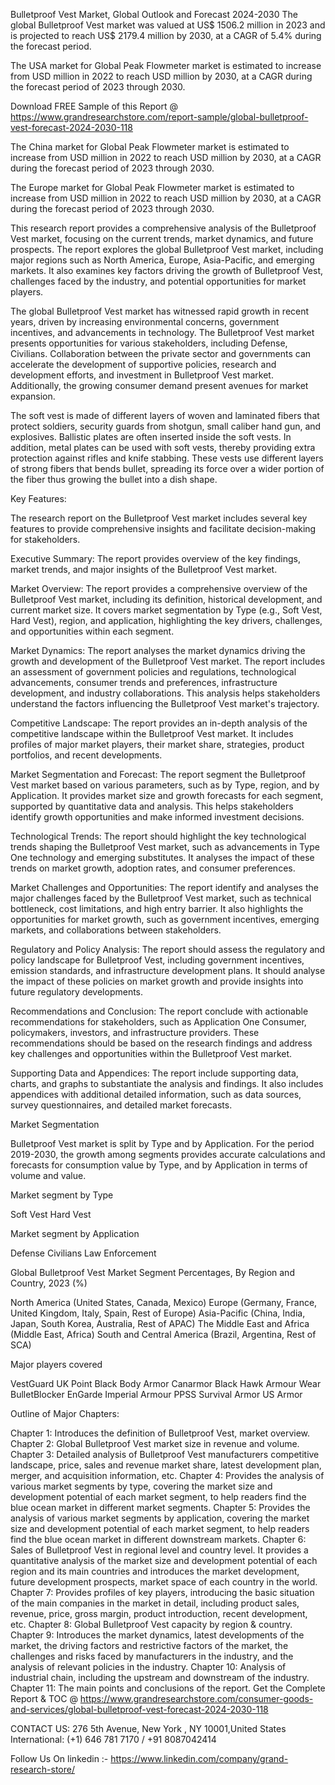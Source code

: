 Bulletproof Vest Market, Global Outlook and Forecast 2024-2030
The global Bulletproof Vest market was valued at US$ 1506.2 million in 2023 and is projected to reach US$ 2179.4 million by 2030, at a CAGR of 5.4% during the forecast period.

The USA market for Global Peak Flowmeter market is estimated to increase from USD million in 2022 to reach USD million by 2030, at a CAGR during the forecast period of 2023 through 2030.

Download FREE Sample of this Report @ https://www.grandresearchstore.com/report-sample/global-bulletproof-vest-forecast-2024-2030-118

The China market for Global Peak Flowmeter market is estimated to increase from USD million in 2022 to reach USD million by 2030, at a CAGR during the forecast period of 2023 through 2030.

The Europe market for Global Peak Flowmeter market is estimated to increase from USD million in 2022 to reach USD million by 2030, at a CAGR during the forecast period of 2023 through 2030.

This research report provides a comprehensive analysis of the Bulletproof Vest market, focusing on the current trends, market dynamics, and future prospects. The report explores the global Bulletproof Vest market, including major regions such as North America, Europe, Asia-Pacific, and emerging markets. It also examines key factors driving the growth of Bulletproof Vest, challenges faced by the industry, and potential opportunities for market players.

The global Bulletproof Vest market has witnessed rapid growth in recent years, driven by increasing environmental concerns, government incentives, and advancements in technology. The Bulletproof Vest market presents opportunities for various stakeholders, including Defense, Civilians. Collaboration between the private sector and governments can accelerate the development of supportive policies, research and development efforts, and investment in Bulletproof Vest market. Additionally, the growing consumer demand present avenues for market expansion.

The soft vest is made of different layers of woven and laminated fibers that protect soldiers, security guards from shotgun, small caliber hand gun, and explosives. Ballistic plates are often inserted inside the soft vests. In addition, metal plates can be used with soft vests, thereby providing extra protection against rifles and knife stabbing. These vests use different layers of strong fibers that bends bullet, spreading its force over a wider portion of the fiber thus growing the bullet into a dish shape.

Key Features:

The research report on the Bulletproof Vest market includes several key features to provide comprehensive insights and facilitate decision-making for stakeholders.

Executive Summary: The report provides overview of the key findings, market trends, and major insights of the Bulletproof Vest market.

Market Overview: The report provides a comprehensive overview of the Bulletproof Vest market, including its definition, historical development, and current market size. It covers market segmentation by Type (e.g., Soft Vest, Hard Vest), region, and application, highlighting the key drivers, challenges, and opportunities within each segment.

Market Dynamics: The report analyses the market dynamics driving the growth and development of the Bulletproof Vest market. The report includes an assessment of government policies and regulations, technological advancements, consumer trends and preferences, infrastructure development, and industry collaborations. This analysis helps stakeholders understand the factors influencing the Bulletproof Vest market's trajectory.

Competitive Landscape: The report provides an in-depth analysis of the competitive landscape within the Bulletproof Vest market. It includes profiles of major market players, their market share, strategies, product portfolios, and recent developments.

Market Segmentation and Forecast: The report segment the Bulletproof Vest market based on various parameters, such as by Type, region, and by Application. It provides market size and growth forecasts for each segment, supported by quantitative data and analysis. This helps stakeholders identify growth opportunities and make informed investment decisions.

Technological Trends: The report should highlight the key technological trends shaping the Bulletproof Vest market, such as advancements in Type One technology and emerging substitutes. It analyses the impact of these trends on market growth, adoption rates, and consumer preferences.

Market Challenges and Opportunities: The report identify and analyses the major challenges faced by the Bulletproof Vest market, such as technical bottleneck, cost limitations, and high entry barrier. It also highlights the opportunities for market growth, such as government incentives, emerging markets, and collaborations between stakeholders.

Regulatory and Policy Analysis: The report should assess the regulatory and policy landscape for Bulletproof Vest, including government incentives, emission standards, and infrastructure development plans. It should analyse the impact of these policies on market growth and provide insights into future regulatory developments.

Recommendations and Conclusion: The report conclude with actionable recommendations for stakeholders, such as Application One Consumer, policymakers, investors, and infrastructure providers. These recommendations should be based on the research findings and address key challenges and opportunities within the Bulletproof Vest market.

Supporting Data and Appendices: The report include supporting data, charts, and graphs to substantiate the analysis and findings. It also includes appendices with additional detailed information, such as data sources, survey questionnaires, and detailed market forecasts.

Market Segmentation

Bulletproof Vest market is split by Type and by Application. For the period 2019-2030, the growth among segments provides accurate calculations and forecasts for consumption value by Type, and by Application in terms of volume and value.

Market segment by Type

Soft Vest
Hard Vest

Market segment by Application

Defense
Civilians
Law Enforcement

Global Bulletproof Vest Market Segment Percentages, By Region and Country, 2023 (%)

North America (United States, Canada, Mexico)
Europe (Germany, France, United Kingdom, Italy, Spain, Rest of Europe)
Asia-Pacific (China, India, Japan, South Korea, Australia, Rest of APAC)
The Middle East and Africa (Middle East, Africa)
South and Central America (Brazil, Argentina, Rest of SCA)

Major players covered

VestGuard UK
Point Black Body Armor
Canarmor
Black Hawk
Armour Wear
BulletBlocker
EnGarde
Imperial Armour
PPSS
Survival Armor
US Armor

Outline of Major Chapters:

Chapter 1: Introduces the definition of Bulletproof Vest, market overview.
Chapter 2: Global Bulletproof Vest market size in revenue and volume.
Chapter 3: Detailed analysis of Bulletproof Vest manufacturers competitive landscape, price, sales and revenue market share, latest development plan, merger, and acquisition information, etc.
Chapter 4: Provides the analysis of various market segments by type, covering the market size and development potential of each market segment, to help readers find the blue ocean market in different market segments.
Chapter 5: Provides the analysis of various market segments by application, covering the market size and development potential of each market segment, to help readers find the blue ocean market in different downstream markets.
Chapter 6: Sales of Bulletproof Vest in regional level and country level. It provides a quantitative analysis of the market size and development potential of each region and its main countries and introduces the market development, future development prospects, market space of each country in the world.
Chapter 7: Provides profiles of key players, introducing the basic situation of the main companies in the market in detail, including product sales, revenue, price, gross margin, product introduction, recent development, etc.
Chapter 8: Global Bulletproof Vest capacity by region & country.
Chapter 9: Introduces the market dynamics, latest developments of the market, the driving factors and restrictive factors of the market, the challenges and risks faced by manufacturers in the industry, and the analysis of relevant policies in the industry.
Chapter 10: Analysis of industrial chain, including the upstream and downstream of the industry.
Chapter 11: The main points and conclusions of the report.
Get the Complete Report & TOC @ https://www.grandresearchstore.com/consumer-goods-and-services/global-bulletproof-vest-forecast-2024-2030-118

CONTACT US:
276 5th Avenue, New York , NY 10001,United States
International: (+1) 646 781 7170 / +91 8087042414

Follow Us On linkedin :- https://www.linkedin.com/company/grand-research-store/
